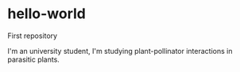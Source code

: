 # hello-world
First repository

I'm an university student, I'm studying plant-pollinator interactions in parasitic plants.
